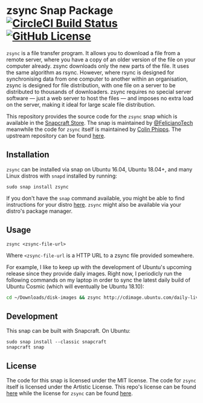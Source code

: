 # zsync Snap Package [![CircleCI Build Status](https://circleci.com/gh/felicianotech/zsync-snap.svg?style=shield)](https://circleci.com/gh/felicianotech/zsync-snap) [![GitHub License](https://img.shields.io/badge/license-MIT-blue.svg)](https://raw.githubusercontent.com/felicianotech/zsync-snap/master/LICENSE)

`zsync` is a file transfer program. It allows you to download a file from a remote server, where you have a copy of an older version of the file on your computer already. zsync downloads only the new parts of the file. It uses the same algorithm as rsync. However, where rsync is designed for synchronising data from one computer to another within an organisation, zsync is designed for file distribution, with one file on a server to be distributed to thousands of downloaders. zsync requires no special server software — just a web server to host the files — and imposes no extra load on the server, making it ideal for large scale file distribution.

This repository provides the source code for the `zsync` snap which is available in the [Snapcraft Store](https://snapcraft.io/zsync).
The snap is maintained by [@FelicianoTech](https://twitter.com/FelicianoTech) meanwhile the code for `zsync` itself is maintained by [Colin Phipps](http://zsync.moria.org.uk).
The upstream repository can be found [here](https://github.com/cph6/zsync).


## Installation

`zsync` can be installed via snap on Ubuntu 16.04, Ubuntu 18.04+, and many Linux distros with `snapd` installed  by running:

```
sudo snap install zsync
```

If you don't have the `snap` command available, you might be able to find instructions for your distro [here](https://docs.snapcraft.io/core/install).
`zsync` might also be available via your distro's package manager.


## Usage

```
zsync <zsync-file-url>
```

Where `<zsync-file-url` is a HTTP URL to a zsync file provided somewhere.

For example, I like to keep up with the development of Ubuntu's upcoming release since they provide daily images.
Right now, I periodicly run the following commands on my laptop in order to sync the latest daily build of Ubuntu Cosmic (which will eventually be Ubuntu 18.10):

```bash
cd ~/Downloads/disk-images && zsync http://cdimage.ubuntu.com/daily-live/current/cosmic-desktop-amd64.iso.zsync
```


## Development

This snap can be built with Snapcraft.
On Ubuntu:


```
sudo snap install --classic snapcraft
snapcraft snap
```


## License

The code for this snap is licensed under the MIT license.
The code for `zsync` itself is licensed under the Artistic License.
This repo's license can be found [here](./LICENSE) while the license for `zsync` can be found [here](https://github.com/cph6/zsync/blob/master/c/COPYING).
